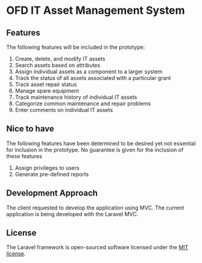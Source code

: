 # OFD IT Asset Management System


## Features

The following features will be included in the prototype:

1.	Create, delete, and modify IT assets
2.	Search assets based on attributes
3.	Assign individual assets as a component to a larger system
4.	Track the status of all assets associated with a particular grant
5.	Track asset repair status
6.	Manage spare equipment
7.	Track maintenance history of individual IT assets
8.	Categorize common maintenance and repair problems
9.	Enter comments on individual IT assets


## Nice to have

The following features have been determined to be desired yet not essential for inclusion in the prototype.  No guarantee is given for the inclusion of these features

1.	Assign privileges to users
2.	Generate pre-defined reports


## Development Approach

The client requested to develop the application using MVC. The current application is being developed with the Laravel MVC.

## License

The Laravel framework is open-sourced software licensed under the [MIT license](http://opensource.org/licenses/MIT).
